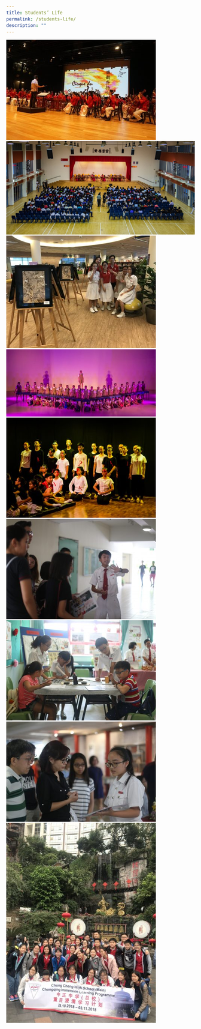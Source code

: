 ```yaml
---
title: Students’ Life
permalink: /students-life/
description: ""
---
```

![](/images/Arts-fest-1-CO-e1574341883749.jpeg)
![](/images/Arts-fest-4-guzheng%20Large.jpeg)
![](/images/Arts-fest-5-Art-club-Dreams-and-reality-e1574341924363.jpeg)
![](/images/Arts-fest-6-Dance-aspire-e1574341939741.jpeg)
![](/images/Arts-fest-7-CL-drama-e1574341955762.jpeg)
![](/images/cchmsopenhouse22018-36-e1574341971690.jpeg)
![](/images/cchmsopenhouse22018-81-e1574341998698.jpeg)
![](/images/cchmsopenhouse22018-243-e1574342021787.jpeg)
![](/images/chongqing-trip-1-e1574342040679.jpeg)